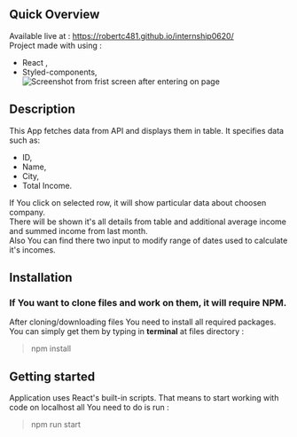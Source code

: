 ## Quick Overview
Available live at : https://robertc481.github.io/internship0620/  
Project made with using : 
- React ,
- Styled-components,
![Screenshot from frist screen after entering on page](https://photos.google.com/photo/AF1QipOkXiOhxSX-0F4FVUjJpcQuLgaCaanjKVtcD2l4)
## Description

This App fetches data from API and displays them in table. 
It specifies data such as:
 - ID,
 - Name,
 - City,
 - Total Income.

If You click on selected row, it will show particular data about choosen company.  
There will be shown it's all details from table and additional average income and summed income from last month.  
Also You can find there two input to modify range of dates used to calculate it's incomes.  


## Installation
### If You want to clone files and work on them, it will require NPM.
After cloning/downloading files You need to install all required packages. You can simply get them by typing in <b>terminal</b> at files directory : 

>npm install

## Getting started

Application uses React's built-in scripts. That means to start working with code on localhost all You need to do is run :

>npm run start

